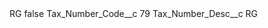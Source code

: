 <?xml version="1.0" encoding="UTF-8"?>
<CustomMetadata xmlns="http://soap.sforce.com/2006/04/metadata" xmlns:xsi="http://www.w3.org/2001/XMLSchema-instance" xmlns:xsd="http://www.w3.org/2001/XMLSchema">
    <label>RG</label>
    <protected>false</protected>
    <values>
        <field>Tax_Number_Code__c</field>
        <value xsi:type="xsd:string">79</value>
    </values>
    <values>
        <field>Tax_Number_Desc__c</field>
        <value xsi:type="xsd:string">RG</value>
    </values>
</CustomMetadata>

